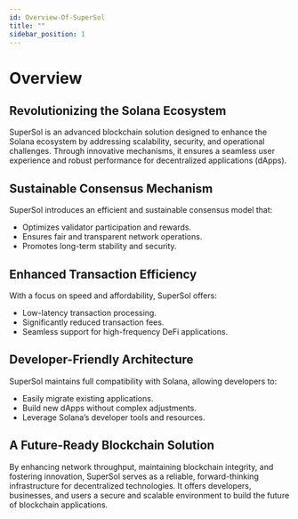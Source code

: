 ```yaml
---
id: Overview-Of-SuperSol
title: ""
sidebar_position: 1
---
```

# Overview
## Revolutionizing the Solana Ecosystem
SuperSol is an advanced blockchain solution designed to enhance the Solana ecosystem by addressing scalability, security, and operational challenges. Through innovative mechanisms, it ensures a seamless user experience and robust performance for decentralized applications (dApps).

## Sustainable Consensus Mechanism
SuperSol introduces an efficient and sustainable consensus model that:
- Optimizes validator participation and rewards.
- Ensures fair and transparent network operations.
- Promotes long-term stability and security.

## Enhanced Transaction Efficiency
With a focus on speed and affordability, SuperSol offers:
- Low-latency transaction processing.
- Significantly reduced transaction fees.
- Seamless support for high-frequency DeFi applications.

## Developer-Friendly Architecture
SuperSol maintains full compatibility with Solana, allowing developers to:
- Easily migrate existing applications.
- Build new dApps without complex adjustments.
- Leverage Solana’s developer tools and resources.

## A Future-Ready Blockchain Solution
By enhancing network throughput, maintaining blockchain integrity, and fostering innovation, SuperSol serves as a reliable, forward-thinking infrastructure for decentralized technologies. It offers developers, businesses, and users a secure and scalable environment to build the future of blockchain applications.
